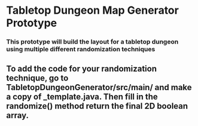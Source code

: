 # Tabletop Dungeon Map Generator Prototype
### This prototype will build the layout for a tabletop dungeon using multiple different randomization techniques

## To add the code for your randomization technique, go to TabletopDungeonGenerator/src/main/ and make a copy of \_template.java. Then fill in the randomize() method return the final 2D boolean array.
